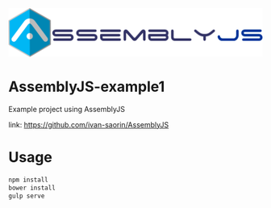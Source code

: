 ![AssemblyJS](/app/img/assemblyjs_logo_horizontal.png "AssemblyJS")

AssemblyJS-example1
===================

Example project using AssemblyJS

link: https://github.com/ivan-saorin/AssemblyJS

Usage
===============

```
npm install
bower install
gulp serve
```

